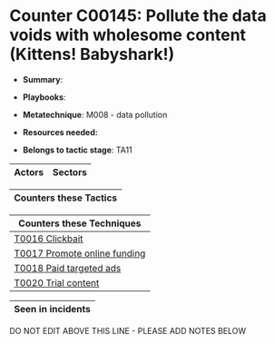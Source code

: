 # Counter C00145: Pollute the data voids with wholesome content (Kittens! Babyshark!)

* **Summary**: 

* **Playbooks**: 

* **Metatechnique**: M008 - data pollution

* **Resources needed:** 

* **Belongs to tactic stage**: TA11


| Actors | Sectors |
| ------ | ------- |



| Counters these Tactics |
| ---------------------- |



| Counters these Techniques |
| ------------------------- |
| [T0016 Clickbait](../techniques/T0016.md) |
| [T0017 Promote online funding](../techniques/T0017.md) |
| [T0018 Paid targeted ads](../techniques/T0018.md) |
| [T0020 Trial content](../techniques/T0020.md) |



| Seen in incidents |
| ----------------- |


DO NOT EDIT ABOVE THIS LINE - PLEASE ADD NOTES BELOW